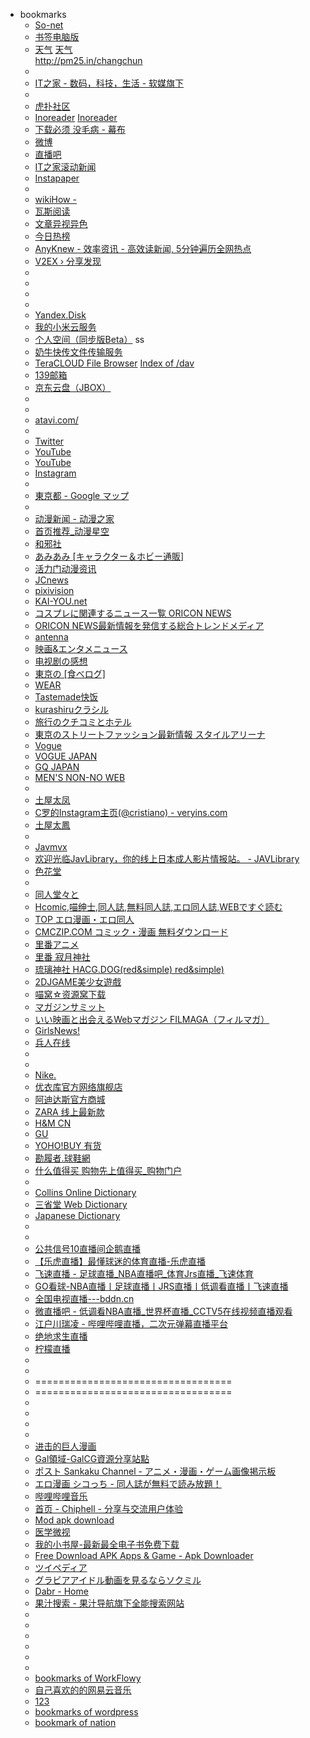 - bookmarks
  - [So-net](https://www.so-net.ne.jp/m/)
  - [书签电脑版](http://t.cn/AiNFX0LX)
  - [天气](http://t.cn/Eoi27rd) [天气](http://www.weather.com.cn/weather/101060101.shtml)    
    http://pm25.in/changchun
  -
  - [IT之家 - 数码，科技，生活 - 软媒旗下](https://m.ithome.com/)
  -
  - [虎扑社区](https://m.hupu.com/bbs)
  - [ Inoreader](https://www.inoreader.com/web_pages) [Inoreader](http://jp.inoreader.com/web_pages)
  - [下载必须 没毛病 - 幕布](https://mubu.com/edit/mzDQcAbZh_)
  - [微博](https://m.weibo.cn/p/2304131232668973_-_WEIBO_SECOND_PROFILE_WEIBO)
  - [直播吧](https://www.zhibo8.cc/)
  - [IT之家滚动新闻](https://www.ithome.com/list/)
  - [Instapaper](https://www.instapaper.com/u)
  - 
  - [wikiHow -](https://zh.wikihow.com/%E9%A6%96%E9%A1%B5)
  - [瓦斯阅读](https://qnmlgb.tech/)
  - [文章异视异色](http://www.vice.cn/read)
  - [今日热榜](https://tophub.today/c/news)
  - [AnyKnew - 效率资讯 - 高效读新闻, 5分钟遍历全网热点](https://www.anyknew.com/#/)
  - [V2EX › 分享发现](https://www.v2ex.com/go/share)
  - 
  - 
  - 
  - 
  - [Yandex.Disk](https://disk.yandex.com/client/disk)
  - [我的小米云服务](https://i.mi.com/#/)
  - [个人空间（同步版Beta）](http://ddl.escience.cn/pan/list) ss
  - [奶牛快传文件传输服务](https://cowtransfer.com/)
  - [TeraCLOUD File Browser](https://nanao.teracloud.jp/browser/) [Index of /dav](https://nanao.teracloud.jp/dav/)
  - [139邮箱](https://appmail.mail.10086.cn/m2015/html/index.html?sid=00U2MTM1MjU1MjAwMDcyMzg502D704E0000004&rnd=518&tab=mailbox_1&comefrom=54&v=25&k=1825&cguid=1302000417404&mtime=22&h=3)
  - [京东云盘（JBOX）](http://jbox.jcloud.com/home.html)
  -
  -
  - [atavi.com/](https://atavi.com/)
  - 
  - [Twitter](https://twitter.com/home)
  - [YouTube](https://www.youtube.com/feed/subscriptions/)
  - [ YouTube ](https://www.youtube.com/user/loveuyeah2007/channels?view_as=subscriber)
  - [Instagram](https://www.instagram.com/)
  - 
  - [東京都 - Google マップ](http://t.cn/AiN3G3lW)
  - 
  - [动漫新闻 - 动漫之家](https://mnews.dmzj.com/)
  - [首页推荐_动漫星空](http://acg.gamersky.com/hot/)
  - [和邪社 ](https://www.hexieshe.cn/)
  - [あみあみ [キャラクター＆ホビー通販]](https://www.amiami.jp/)
  - [活力门动漫资讯](http://news.livedoor.com/article/category/57/)
  - [JCnews ](https://jcnews.tokyo/)
  - [pixivision  ](https://www.pixivision.net/ja/)
  - [KAI-YOU.net](https://kai-you.net/category/otaku-culture)
  - [コスプレに関連するニュース一覧  ORICON NEWS](https://www.oricon.co.jp/news/tag/id/cosplay/)
  - [ORICON NEWS最新情報を発信する総合トレンドメディア](https://www.oricon.co.jp/)
  - [antenna](https://antenna.jp/)
  - [映画&エンタメニュース](https://www.crank-in.net/)
  - [电视剧の感想](https://www.ch-review.net/)
  - [東京の [食べログ]](https://tabelog.com/tokyo/)
  - [WEAR](https://wear.jp/member/feed/)
  - [Tastemade快饭](https://www.tastemade.jp/)
  - [kurashiruクラシル](https://www.kurashiru.com/)
  - [旅行のクチコミとホテル](https://4travel.jp/)
  - [東京のストリートファッション最新情報 スタイルアリーナ](http://www.style-arena.jp/ja/)
  - [Vogue](https://www.vogue.com/fashion)
  - [VOGUE JAPAN](https://www.vogue.co.jp/)
  - [GQ JAPAN](https://gqjapan.jp/)
  - [MEN'S NON-NO WEB](https://www.mensnonno.jp/)
  - 
  - [土屋太凤](https://www.veryins.com/taotsuchiya_official)
  - [C罗的Instagram主页(@cristiano) - veryins.com](https://www.veryins.com/cristiano)
  - [土屋太鳳](http://www.instahu.com/taotsuchiya_official)
  -
  - [Javmvx](https://javmvx.com/)
  - [欢迎光临JavLibrary，你的线上日本成人影片情报站。 - JAVLibrary](http://www.q30x.com/cn/)
  - [色花堂](https://www.sehuatang.org/)
  -
  - [同人堂々と](http://doujindoudouto.jp/)
  - [Hcomic,喵绅士,同人誌,無料同人誌,エロ同人誌,WEBですぐ読む](https://hcomic.in/)
  - [TOP エロ漫画・エロ同人](https://ja.hentai-comic.com/)
  - [CMCZIP.COM  コミック・漫画 無料ダウンロード](https://cmczip.com/)
  - [里番アニメ](https://hcomic.rocks/am/)
  - [里番 寂月神社](https://www.jiyue.com/category/lifan)
  - [琉璃神社  HACG.DOG(red&simple) red&simple)](http://llss.ws/wp/)
  - [2DJGAME美少女遊戲](https://bbs4.2djgame.net/home/forum.php?mod=forumdisplay&fid=44)
  - [喵窝☆资源窝下载](https://www.nyavo.com/)
  - [マガジンサミット](https://magazinesummit.jp/)
  - [いい映画と出会えるWebマガジン FILMAGA（フィルマガ）](https://filmaga.filmarks.com/)
  - [GirlsNews!](https://girlsnews.tv/)
  - [兵人在线](http://bbs.bbicn.com/forum.php?mod=forumdisplay&fid=115)
  - 
  - 
  - [Nike. ](https://m.nike.com/ )
  - [优衣库官方网络旗舰店](https://h.uniqlo.cn/#/)
  - [阿迪达斯官方商城](https://www.adidas.com.cn/)
  - [ZARA   线上最新款](https://www.zara.cn/cn/)
  - [H&M CN](https://www2.hm.com/zh_cn/index.html)
  - [GU ](http://www.gu-global.com/cn/)
  - [YOHO!BUY 有货](https://www.yohobuy.com/)
  - [勘履者.球鞋網](https://kenlu.net/)
  - [什么值得买 购物先上值得买_购物门户](https://www.smzdm.com/)
  - 
  - [Collins Online Dictionary](https://www.collinsdictionary.com/)
  - [三省堂 Web Dictionary](https://www.sanseido.biz/)
  - [Japanese Dictionary](https://jisho.org/)
  -
  -
  - [公共信号10直播间企鹅直播](http://live.qq.com/10000880)
  - [【乐虎直播】最懂球迷的体育直播-乐虎直播](http://lehulive.com:81/)
  - [飞速直播 - 足球直播_NBA直播吧_体育Jrs直播_飞速体育](http://feisuzhibo.com/)
  - [GO看球-NBA直播丨足球直播丨JRS直播丨低调看直播丨飞速直播](http://gokanqiu.com/)
  - [全国电视直播---bddn.cn](http://bddn.cn/zb.htm)
  - [微直播吧 - 低调看NBA直播_世界杯直播_CCTV5在线视频直播观看](http://www.sjzfgw.cn/)
  - [ 江户川瑞凌 - 哔哩哔哩直播，二次元弹幕直播平台](https://live.bilibili.com/17678)
  - [绝地求生直播](https://m.douyu.com/list/room?type=jdqs)
  - [柠檬直播](http://www.ningmengzhibo.com/)
  - 
  - 
  - ==================================
  - ==================================
  - 
  - 
  - 
  - 
  - [进击的巨人漫画 ](https://manhua.fzdm.com/39/)
  - [Gal領域-GalCG資源分享站點](https://www.galcg.com/)
  - [ポスト Sankaku Channel - アニメ・漫画・ゲーム画像掲示板](https://chan.sankakucomplex.com/)
  - [エロ漫画 シコっち - 同人誌が無料で読み放題！](https://shikotch.net/)
  - [哔哩哔哩音乐](https://www.bilibili.com/audio/au885815?type=1)
  - [首页 - Chiphell - 分享与交流用户体验](https://www.chiphell.com/)
  - [Mod apk download](https://www.happymod.com/)
  - [医学微视](https://www.mvyxws.com/)
  - [我的小书屋-最新最全电子书免费下载](http://mebook.cc/)
  - [Free Download APK Apps & Game - Apk Downloader](https://apktada.com/)
  - [ツイペディア](https://twipedia.com/)
  - [グラビアアイドル動画を見るならソクミル](https://www.sokmil.com/idol/)
  - [Dabr - Home](https://dabr.co.uk/)
  - [果汁搜索 - 果汁导航旗下全能搜索网站](http://guozhivip.com/nav/so.html)
  - 
  - 
  - 
  - 
  - 
  - 
  - [bookmarks of WorkFlowy](https://workflowy.com/s/bookmarks/PJ6fBFkfAQiGtELH)
  - [自己喜欢的的网易云音乐](https://music.163.com/#/playlist?id=3778087)
  - [123](https://www.douban.com/note/711331667/)
  - [bookmarks of wordpress](https://loveuyeah.wordpress.com/2019/06/18/bookmarks/)
  - [bookmark of nation](https://www.notion.so/loveuyeah/bookmark-6e19fbbc64404f97909b8ed4998573c6)
  
  
